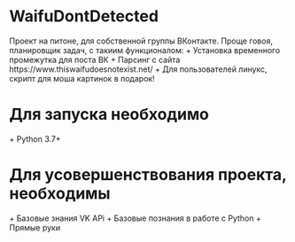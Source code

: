 <h1>WaifuDontDetected</h1>
Проект на питоне, для собственной группы ВКонтакте. 
Проще говоя, планировщик задач, с такиим функционалом:
+ Установка временного промежутка для поста ВК
+ Парсинг с сайта https://www.thiswaifudoesnotexist.net/
+ Для пользователей линукс, скрипт для моша картинок в подарок!
<h1>Для запуска необходимо</h1>
+ Python 3.7+
<h1>Для усовершенствования проекта, необходимы</h1>
+ Базовые знания VK APi
+ Базовые познания в работе с Python
+ Прямые руки


